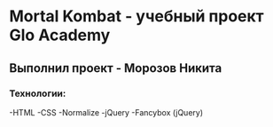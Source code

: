 # Mortal Kombat - учебный проект Glo Academy
## Выполнил проект - Морозов Никита
### Технологии:
-HTML
-CSS
-Normalize
-jQuery
-Fancybox (jQuery)
